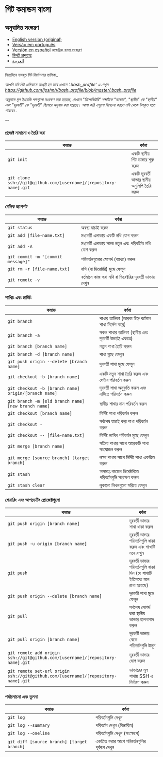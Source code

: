 গিট কমান্ডস বাংলা
============

## অনুবাদিত সংস্করণ
- [English version (original)](README.md)
- [Versão em português](READMEpt.md)
- [Versión en español](READMEes.md)
  [আক্ষরিক বাংলা সংস্করণ](READMEBNG.md)
- [हिन्दी अनुवाद](READMEhi.md)
- [العربية](READMEar.md)

___

নিত্যদিনে ব্যবহৃত গিট নির্দেশনার তালিকা_

*আপনি যদি গিট এলিয়াসে আগ্রহী হন তবে এখানে '.bash_profile' এ দেখুন: https://github.com/joshnh/bash_profile/blob/master/.bash_profile*

*অনুবাদে মূল ইংরেজি শব্দগুলো সংরক্ষণ করা হয়েছে, যেখানে "রিপোজিটরি" শব্দটিকে "ভান্ডার", "স্থানীয়" কে "স্থানীয়" এবং "দূরবর্তী" কে "দূরবর্তী" হিসেবে অনুবাদ করা হয়েছে। আশা করি এগুলো বিবেচনা করলে নথি থেকে উপকৃত হতে পারবেন .*

--

### প্রজেক্ট নামানো ও তৈরি করা

| কমান্ড | বর্ণনা |
| ------- | ----------- |
| `git init` | একটি স্থানীয় গিট ভান্ডার শুরু করুন |
| `git clone ssh://git@github.com/[username]/[repository-name].git` | একটি দূরবর্তী ভান্ডার স্থানীয় অনুলিপি তৈরি করুন |

### বেসিক স্ন্যাপশট

| কমান্ড | বর্ণনা |
| ------- | ----------- |
| `git status` | অবস্থা যাচাই করুন |
| `git add [file-name.txt]` | মধ্যবর্তী এলাকায় একটি নথি যোগ করুন  |
| `git add -A` | মধ্যবর্তী এলাকায় সমস্ত নতুন এবং পরিবর্তিত নথি যোগ করুন |
| `git commit -m "[commit message]"` | পরিবর্তনগুলোর সোপর্দ (ব্যাখ্যা) করুন  |
| `git rm -r [file-name.txt]` | নথি (বা ডিরেক্টরি) মুছে ফেলুন |
| `git remote -v` | বর্তমানে কাজ করা নথি বা ডিরেক্টরির দূরবর্তী ভান্ডার দেখুন |

### শাখািং এবং মার্জিং

| কমান্ড | বর্ণনা |
| ------- | ----------- |
| `git branch` | শাখার তালিকা (তারকা চিহ্ন বর্তমান শাখা নির্দেশ করে) |
| `git branch -a` | সকল শাখার তালিকা (স্থানীয় এবং দূরবর্তী উভয়ই একত্রে) |
| `git branch [branch name]` | নতুন শাখা তৈরি করুন |
| `git branch -d [branch name]` | শাখা মুছে ফেলুন |
| `git push origin --delete [branch name]` | দূরবর্তী শাখা মুছে ফেলুন |
| `git checkout -b [branch name]` | একটি নতুন শাখা তৈরি করুন এবং সেটায় পরিবর্তন করুন|
| `git checkout -b [branch name] origin/[branch name]` | দূরবর্তী শাখা অনুকৃতি করুন এবং এটিতে পরিবর্তন করুন |
| `git branch -m [old branch name] [new branch name]` | স্থানীয় শাখার নাম পরিবর্তন করুন |
| `git checkout [branch name]` | নির্দিষ্ট শাখা পরিবর্তন করুন |
| `git checkout -` | সর্বশেষ যাচাই করা শাখা পরিবর্তন করুন |
| `git checkout -- [file-name.txt]` | নির্দিষ্ট নথিের পরিবর্তন মুছে ফেলুন |
| `git merge [branch name]` | সক্রিয় শাখার সাথে আরেকটি শাখা সংযোজন করুন |
| `git merge [source branch] [target branch]` | লক্ষ্য শাখার সাথে নির্দিষ্ট শাখা একত্রিত করুন |
| `git stash` | অসমাপ্ত কাজের ডিরেক্টরিতে পরিবর্তনগুলি সংরক্ষণ করুন |
| `git stash clear` | লুকানো লিখনগুলো সরিয়ে ফেলুন |

### শেয়ারিং এবং আপডেটিং প্রোজেক্টগুলো

| কমান্ড | বর্ণনা |
| ------- | ----------- |
| `git push origin [branch name]` | দূরবর্তী ভান্ডার শাখা ধাক্কা করুন  |
| `git push -u origin [branch name]` | দূরবর্তী ভান্ডার পরিবর্তনগুলি ধাক্কা করুন এবং শাখাটি মনে রাখুন |
| `git push` | দূরবর্তী ভান্ডার পরিবর্তনগুলি ধাক্কা দিন (যে শাখাটি ইতিমধ্যে মনে রাখা হয়েছে) |
| `git push origin --delete [branch name]` | দূরবর্তী শাখা মুছে ফেলুন|
| `git pull` | সর্বশেষ সোপর্দ দ্বারা স্থানীয় ভান্ডার হালনাগাদ করুন |
| `git pull origin [branch name]` | দূরবর্তী ভান্ডার থেকে পরিবর্তনগুলি টানুন |
| `git remote add origin ssh://git@github.com/[username]/[repository-name].git` | দূরবর্তী ভান্ডার যোগ করুন |
| `git remote set-url origin ssh://git@github.com/[username]/[repository-name].git` | ভান্ডারের মূল শাখায় SSH এ নির্ধারণ করুন |

### পর্যালোচনা এবং তুলনা

| কমান্ড | বর্ণনা |
| ------- | ----------- |
| `git log` | পরিবর্তনগুলি দেখুন|
| `git log --summary` | পরিবর্তন দেখুন (বিস্তারিত) |
| `git log --oneline` | পরিবর্তনগুলি দেখুন (সংক্ষেপে)|
| `git diff [source branch] [target branch]` | একত্রিত করার আগে পরিবর্তনগুলির পূর্বরূপ দেখুন |
